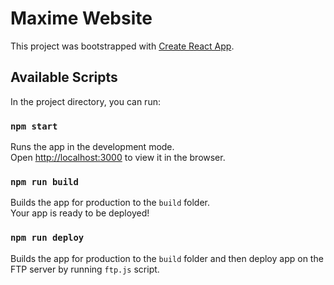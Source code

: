 # Maxime Website

This project was bootstrapped with [Create React App](https://github.com/facebook/create-react-app).

## Available Scripts

In the project directory, you can run:

### `npm start`

Runs the app in the development mode.<br />
Open [http://localhost:3000](http://localhost:3000) to view it in the browser.

### `npm run build`

Builds the app for production to the `build` folder.<br />
Your app is ready to be deployed!

### `npm run deploy`

Builds the app for production to the `build` folder and then deploy app on the FTP server by running `ftp.js` script.
